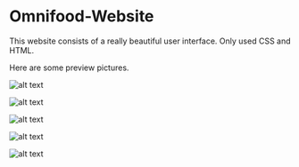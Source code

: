 # Omnifood-Website
This website consists of a really beautiful user interface. Only used CSS and HTML.

Here are some preview pictures.

![alt text](https://i.ibb.co/crzLtT3/1.png)

![alt text](https://i.ibb.co/5MDpmG1/2.png)

![alt text](https://i.ibb.co/Dfm6WXQ/3.png)

![alt text](https://i.ibb.co/PhZjY1h/4.png)

![alt text](https://i.ibb.co/BPxCyyy/5.png)


